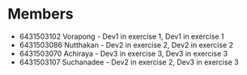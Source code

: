 Members
======================

* 6431503102 Vorapong - Dev1 in exercise 1, Dev1 in exercise 1
* 6431503086 Nutthakan - Dev2 in exercise 2, Dev2 in exercise 2
* 6431503070 Achiraya - Dev3 in exercise 3, Dev3 in exercise 3
* 6431503107 Suchanadee - Dev2 in exercise 2, Dev3 in exercise 3
